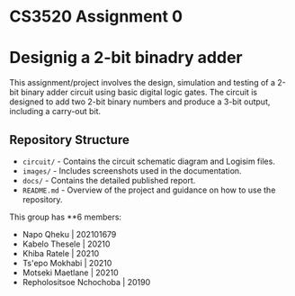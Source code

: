 # CS3520 Assignment 0
# Designig a 2-bit binadry adder

This assignment/project involves the design, simulation and testing of a 2-bit binary adder circuit using basic digital logic gates. The circuit is designed to add two 2-bit binary numbers and produce a 3-bit output, including a carry-out bit.

## Repository Structure

- `circuit/` - Contains the circuit schematic diagram and Logisim files.
- `images/` - Includes screenshots used in the documentation.
- `docs/` - Contains the detailed published report.
- `README.md` - Overview of the project and guidance on how to use the repository.


This group has **6 members:
- Napo Qheku | 202101679
- Kabelo Thesele | 20210
- Khiba Ratele | 20210
- Ts'epo Mokhabi | 20210
- Motseki Maetlane | 20210
- Repholositsoe Nchochoba | 20190

